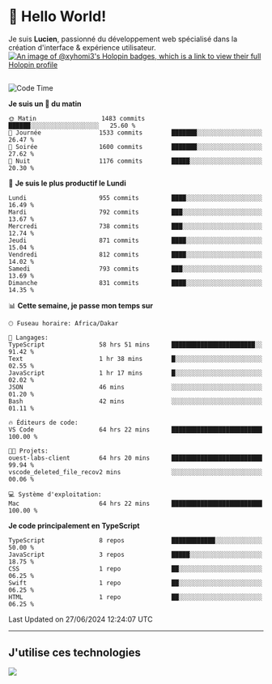 # 👋 Hello World!

Je suis **Lucien**, passionné du développement web spécialisé dans la création d'interface & expérience utilisateur.
[![An image of @xyhomi3's Holopin badges, which is a link to view their full Holopin profile](https://holopin.me/xyhomi3)](https://holopin.io/@xyhomi3)

##

<!--START_SECTION:waka-->
![Code Time](http://img.shields.io/badge/Code%20Time-1%2C476%20hrs%2026%20mins-blue)

**Je suis un 🐤 du matin** 

```text
🌞 Matin                  1483 commits        ██████░░░░░░░░░░░░░░░░░░░   25.60 % 
🌆 Journée                1533 commits        ███████░░░░░░░░░░░░░░░░░░   26.47 % 
🌃 Soirée                 1600 commits        ███████░░░░░░░░░░░░░░░░░░   27.62 % 
🌙 Nuit                   1176 commits        █████░░░░░░░░░░░░░░░░░░░░   20.30 % 
```
📅 **Je suis le plus productif le Lundi** 

```text
Lundi                    955 commits         ████░░░░░░░░░░░░░░░░░░░░░   16.49 % 
Mardi                    792 commits         ███░░░░░░░░░░░░░░░░░░░░░░   13.67 % 
Mercredi                 738 commits         ███░░░░░░░░░░░░░░░░░░░░░░   12.74 % 
Jeudi                    871 commits         ████░░░░░░░░░░░░░░░░░░░░░   15.04 % 
Vendredi                 812 commits         ████░░░░░░░░░░░░░░░░░░░░░   14.02 % 
Samedi                   793 commits         ███░░░░░░░░░░░░░░░░░░░░░░   13.69 % 
Dimanche                 831 commits         ████░░░░░░░░░░░░░░░░░░░░░   14.35 % 
```


📊 **Cette semaine, je passe mon temps sur** 

```text
🕑︎ Fuseau horaire: Africa/Dakar

💬 Langages: 
TypeScript               58 hrs 51 mins      ███████████████████████░░   91.42 % 
Text                     1 hr 38 mins        █░░░░░░░░░░░░░░░░░░░░░░░░   02.55 % 
JavaScript               1 hr 17 mins        █░░░░░░░░░░░░░░░░░░░░░░░░   02.02 % 
JSON                     46 mins             ░░░░░░░░░░░░░░░░░░░░░░░░░   01.20 % 
Bash                     42 mins             ░░░░░░░░░░░░░░░░░░░░░░░░░   01.11 % 

🔥 Éditeurs de code: 
VS Code                  64 hrs 22 mins      █████████████████████████   100.00 % 

🐱‍💻 Projets: 
ouest-labs-client        64 hrs 20 mins      █████████████████████████   99.94 % 
vscode_deleted_file_recov2 mins              ░░░░░░░░░░░░░░░░░░░░░░░░░   00.06 % 

💻 Système d'exploitation: 
Mac                      64 hrs 22 mins      █████████████████████████   100.00 % 
```

**Je code principalement en TypeScript** 

```text
TypeScript               8 repos             ████████████░░░░░░░░░░░░░   50.00 % 
JavaScript               3 repos             █████░░░░░░░░░░░░░░░░░░░░   18.75 % 
CSS                      1 repo              ██░░░░░░░░░░░░░░░░░░░░░░░   06.25 % 
Swift                    1 repo              ██░░░░░░░░░░░░░░░░░░░░░░░   06.25 % 
HTML                     1 repo              ██░░░░░░░░░░░░░░░░░░░░░░░   06.25 % 
```




 Last Updated on 27/06/2024 12:24:07 UTC
<!--END_SECTION:waka-->
---

## J'utilise ces technologies

<p align="left">
  <a href="https://skillicons.dev">
    <img src="https://skillicons.dev/icons?i=ts,js,md,scss,tailwind,react,docker,express,astro,vite,nextjs,vercel,figma,ableton" />
  </a>
</p>

